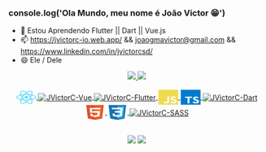 ### console.log('Ola Mundo, meu nome é João Victor 😁')


- 🌱 Estou Aprendendo Flutter || Dart || Vue.js
- 📫 https://jvictorc-io.web.app/ && joaogmavictor@gmail.com && https://www.linkedin.com/in/jvictorcsd/
- 😄 Ele / Dele


<div align="center">
  <a href="https://jvictorc-io.web.app/">
  <img height="180em" src="https://github-readme-stats.vercel.app/api?username=JVictorC&show_icons=true&theme=dark&include_all_commits=true&count_private=true"/>
  <img height="180em" src="https://github-readme-stats.vercel.app/api/top-langs/?username=JVictorC&layout=compact&langs_count=7&theme=dark"/>
</div>
</div>
<div style="display: inline_block" align="center"><br>
      <img align="center" alt="JVictorC-React" height="30" width="40" src="https://raw.githubusercontent.com/devicons/devicon/master/icons/react/react-original.svg">
          <img align="center" alt="JVictorC-Vue" height="30" width="40" src="https://cdn.jsdelivr.net/gh/devicons/devicon/icons/vuejs/vuejs-original.svg">
    <img height="30" align="center" width="40" alt="JVictorC-Flutter"
       src="https://cdn.jsdelivr.net/gh/devicons/devicon/icons/flutter/flutter-original.svg" />
  <img align="center" alt="JVictorC-Js" height="30" width="40" src="https://raw.githubusercontent.com/devicons/devicon/master/icons/javascript/javascript-plain.svg">
  <img align="center" alt="JVictorC-Ts" height="30" width="40" src="https://raw.githubusercontent.com/devicons/devicon/master/icons/typescript/typescript-plain.svg">
  <img align="center" alt="JVictorC-Dart" height="30" width="40" 
       src="https://cdn.jsdelivr.net/gh/devicons/devicon/icons/dart/dart-original.svg" />
  <img align="center" alt="JVictorC-HTML" height="30" width="40" src="https://raw.githubusercontent.com/devicons/devicon/master/icons/html5/html5-original.svg">
  <img align="center" alt="JVictorC-CSS" height="30" width="40" src="https://raw.githubusercontent.com/devicons/devicon/master/icons/css3/css3-original.svg">
  <img height="30" align="center" width="40" alt="JVictorC-SASS"  src="https://cdn.jsdelivr.net/gh/devicons/devicon/icons/sass/sass-original.svg" />
</div>

##

<div align="center"> 
  <a href = "joaogmavictor@gmail.com"><img src="https://img.shields.io/badge/-Gmail-%23333?style=for-the-badge&logo=gmail&logoColor=white" target="_blank"></a>
  <a href="https://www.linkedin.com/in/joao-victor-02227a180/" target="_blank"><img src="https://img.shields.io/badge/-LinkedIn-%230077B5?style=for-the-badge&logo=linkedin&logoColor=white" target="_blank"></a> 
 
##  
  
